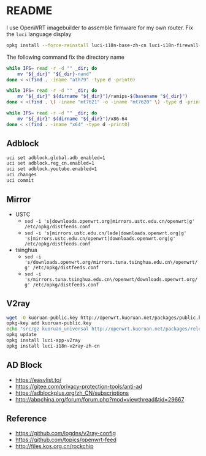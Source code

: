 # README

I use OpenWRT imagebuilder to assemble firmware for my own router. Fix the `luci` language display

```bash
opkg install --force-reinstall luci-i18n-base-zh-cn luci-i18n-firewall-zh-cn luci-i18n-opkg-zh-cn
```

The following command fix the directory name

```bash
while IFS= read -r -d "" _dir; do
    mv "${_dir}" "${_dir}-nand"
done < <(find . -iname "ath79" -type d -print0)

while IFS= read -r -d "" _dir; do
    mv "${_dir}" $(dirname "${_dir}")/ramips-$(basename "${_dir}")
done < <(find . \( -iname "mt7621" -o -iname "mt7620" \) -type d -print0)

while IFS= read -r -d "" _dir; do
    mv "${_dir}" $(dirname "${_dir}")/x86-64
done < <(find . -iname "x64" -type d -print0)
```

## Adblock

```bash
uci set adblock.global.adb_enabled=1
uci set adblock.reg_cn.enabled=1
uci set adblock.youtube.enabled=1
uci changes
uci commit
```

## Mirror

- USTC
  - `sed -i 's|downloads.openwrt.org|mirrors.ustc.edu.cn/openwrt|g' /etc/opkg/distfeeds.conf`
  - `sed -i 's|mirrors.ustc.edu.cn/lede|downloads.openwrt.org|g' 's|mirrors.ustc.edu.cn/openwrt|downloads.openwrt.org|g' /etc/opkg/distfeeds.conf`
- tsinghua
  - `sed -i 's/downloads.openwrt.org/mirrors.tuna.tsinghua.edu.cn\/openwrt/g' /etc/opkg/distfeeds.conf`
  - `sed -i 's/mirrors.tuna.tsinghua.edu.cn\/openwrt/downloads.openwrt.org/g' /etc/opkg/distfeeds.conf`

## V2ray

```bash
wget -O kuoruan-public.key http://openwrt.kuoruan.net/packages/public.key
opkg-key add kuoruan-public.key
echo "src/gz kuoruan_universal http://openwrt.kuoruan.net/packages/releases/all" >> /etc/opkg/customfeeds.conf
opkg update
opkg install luci-app-v2ray
opkg install luci-i18n-v2ray-zh-cn
```

## AD Block

- <https://easylist.to/>
- <https://gitee.com/privacy-protection-tools/anti-ad>
- <https://adblockplus.org/zh_CN/subscriptions>
- <http://abpchina.org/forum/forum.php?mod=viewthread&tid=29667>

## Reference

- <https://github.com/logdns/v2ray-config>
- <https://github.com/topics/openwrt-feed>
- <http://files.kos.org.cn/rockchip>
